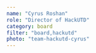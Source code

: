 ```yaml
---
name: "Cyrus Roshan"
role: "Director of HackUTD"
category: board
filter: "board,hackutd"
photo: "team-hackutd-cyrus"
---
```

